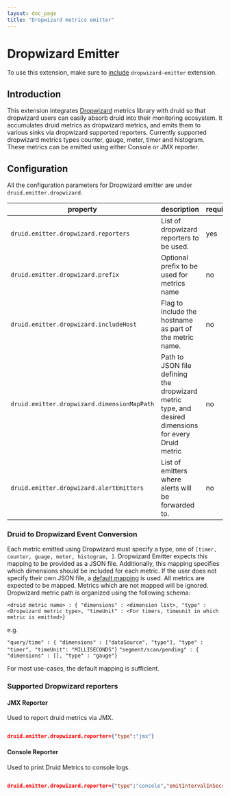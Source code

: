 ```yaml
---
layout: doc_page
title: "Dropwizard metrics emitter"
---
```


<!--
  ~ Licensed to the Apache Software Foundation (ASF) under one
  ~ or more contributor license agreements.  See the NOTICE file
  ~ distributed with this work for additional information
  ~ regarding copyright ownership.  The ASF licenses this file
  ~ to you under the Apache License, Version 2.0 (the
  ~ "License"); you may not use this file except in compliance
  ~ with the License.  You may obtain a copy of the License at
  ~
  ~   http://www.apache.org/licenses/LICENSE-2.0
  ~
  ~ Unless required by applicable law or agreed to in writing,
  ~ software distributed under the License is distributed on an
  ~ "AS IS" BASIS, WITHOUT WARRANTIES OR CONDITIONS OF ANY
  ~ KIND, either express or implied.  See the License for the
  ~ specific language governing permissions and limitations
  ~ under the License.
  -->

# Dropwizard Emitter

To use this extension, make sure to [include](../../operations/including-extensions.html) `dropwizard-emitter` extension.

## Introduction

This extension integrates [Dropwizard](http://metrics.dropwizard.io/3.1.0/getting-started/#) metrics library with druid so that dropwizard users can easily absorb druid into their monitoring ecosystem.
It accumulates druid metrics as dropwizard metrics, and emits them to various sinks via dropwizard supported reporters.
Currently supported dropwizard metrics types counter, gauge, meter, timer and histogram. 
These metrics can be emitted using either Console or JMX reporter. 

## Configuration

All the configuration parameters for Dropwizard emitter are under `druid.emitter.dropwizard`.

|property|description|required?|default|
|--------|-----------|---------|-------|
|`druid.emitter.dropwizard.reporters`|List of dropwizard reporters to be used.|yes|none|
|`druid.emitter.dropwizard.prefix`|Optional prefix to be used for metrics name|no|none|
|`druid.emitter.dropwizard.includeHost`|Flag to include the hostname as part of the metric name.|no|yes|
|`druid.emitter.dropwizard.dimensionMapPath`|Path to JSON file defining the dropwizard metric type, and desired dimensions for every Druid metric|no|Default mapping provided. See below.|
|`druid.emitter.dropwizard.alertEmitters`| List of emitters where alerts will be forwarded to. |no| empty list (no forwarding)|


### Druid to Dropwizard Event Conversion

Each metric emitted using Dropwizard must specify a type, one of `[timer, counter, guage, meter, histogram, ]`. Dropwizard Emitter expects this mapping to
be provided as a JSON file.  Additionally, this mapping specifies which dimensions should be included for each metric.
If the user does not specify their own JSON file, a [default mapping](https://github.com/apache/incubator-druid/tree/master/extensions-contrib/dropwizard/src/main/resources/defaultMetricDimensions.json) is used.
All metrics are expected to be mapped. Metrics which are not mapped will be ignored.
Dropwizard metric path is organized using the following schema:

`<druid metric name> : { "dimensions" : <dimension list>, "type" : <Dropwizard metric type>, "timeUnit" : <For timers, timeunit in which metric is emitted>}`

e.g.

`"query/time" : { "dimensions" : ["dataSource", "type"], "type" : "timer", "timeUnit": "MILLISECONDS"}`
`"segment/scan/pending" : { "dimensions" : [], "type" : "gauge"}`


For most use-cases, the default mapping is sufficient.

### Supported Dropwizard reporters

#### JMX Reporter
Used to report druid metrics via JMX.
```json

druid.emitter.dropwizard.reporter={"type":"jmx"}

```

#### Console Reporter
Used to print Druid Metrics to console logs.

```json

druid.emitter.dropwizard.reporter={"type":"console","emitIntervalInSecs":30}"}

```